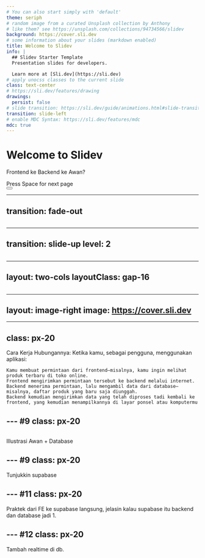 ```yaml
---
# You can also start simply with 'default'
theme: seriph
# random image from a curated Unsplash collection by Anthony
# like them? see https://unsplash.com/collections/94734566/slidev
background: https://cover.sli.dev
# some information about your slides (markdown enabled)
title: Welcome to Slidev
info: |
  ## Slidev Starter Template
  Presentation slides for developers.

  Learn more at [Sli.dev](https://sli.dev)
# apply unocss classes to the current slide
class: text-center
# https://sli.dev/features/drawing
drawings:
  persist: false
# slide transition: https://sli.dev/guide/animations.html#slide-transitions
transition: slide-left
# enable MDC Syntax: https://sli.dev/features/mdc
mdc: true
---
```


# Welcome to Slidev

Frontend ke Backend ke Awan?

<div class="pt-12">
  <span @click="$slidev.nav.next" class="px-2 py-1 rounded cursor-pointer" hover="bg-white bg-opacity-10">
    Press Space for next page <carbon:arrow-right class="inline"/>
  </span>
</div>

<div class="abs-br m-6 flex gap-2">
  <button @click="$slidev.nav.openInEditor()" title="Open in Editor" class="text-xl slidev-icon-btn opacity-50 !border-none !hover:text-white">
    <carbon:edit />
  </button>
  <a href="https://github.com/slidevjs/slidev" target="_blank" alt="GitHub" title="Open in GitHub"
    class="text-xl slidev-icon-btn opacity-50 !border-none !hover:text-white">
    <carbon-logo-github />
  </a>
</div>

<!--
Bayangkan jika kita mengelola ribuan dokumen secara manual di dalam lemari arsip. Setiap kali kita ingin mencari satu dokumen tertentu, kita harus membuka lemari, memeriksa setiap folder, dan menyortir dokumen secara manual—tentu saja ini akan memakan waktu dan sangat tidak efisien. Nah, dalam dunia teknologi, lemari arsip itu bisa diibaratkan sebagai database (DB), dan teknologi memungkinkan kita untuk mengakses, mengelola, dan memperbarui data dengan cara yang jauh lebih cepat dan terstruktur.
-->

---
transition: fade-out
---

<img
  v-click
  class="absolute -bottom-9 -left-7 w-80 opacity-50"
  src="database.webp"
  alt=""
/>

<!--Database (DB) adalah bagian penting dalam pengembangan perangkat lunak karena memungkinkan kita untuk menyimpan dan mengelola data secara efisien. Database adalah kumpulan data yang terorganisir dengan baik, yang dapat diakses, dikelola, dan diperbarui dengan mudah. DB menyediakan cara untuk menyimpan data dalam format yang terstruktur dan terstandarisasi, sehingga mempermudah proses pengambilan, pengubahan, dan manipulasi data. -->

---
transition: slide-up
level: 2
---

<img
  v-click
  class="absolute -bottom-9 -left-7 w-80 opacity-50"
  src="database-table.png"
  alt=""
/>

<!--Karena database berperan penting dalam menyimpan dan mengelola informasi, kita membutuhkan cara untuk menghubungkannya dengan aplikasi yang digunakan oleh pengguna. Tidak mungkin aplikasi frontend, yang berinteraksi langsung dengan pengguna, berkomunikasi langsung dengan database. Itulah mengapa kita membutuhkan backend sebagai jembatan antara frontend dan database. Backend ini bertanggung jawab untuk memastikan bahwa data dari database bisa diambil, diproses, dan dikirimkan ke frontend agar pengguna bisa melihat atau menggunakannya.-->

---
layout: two-cols
layoutClass: gap-16
---

<img
  v-click
  class="absolute -bottom-9 -left-7 w-80 opacity-50"
  src="fe-be.png"
  alt=""
/>


<!--Bayangkan kamu sedang memesan makanan di restoran cepat saji. Ketika kamu memberikan pesananmu di kasir (frontend), kasir akan meneruskan pesanan tersebut ke dapur (backend). Di dapur, pesananmu disiapkan berdasarkan bahan-bahan yang tersedia (data di database). Setelah itu, kasir akan memberitahumu bahwa pesananmu siap. Begitu juga dengan cara aplikasi bekerja! -->

---
layout: image-right
image: https://cover.sli.dev
---

<!-- Frontend (Aplikasi di Depan Layar):
Ini adalah bagian dari aplikasi yang kamu lihat dan gunakan di layar ponsel atau komputer, misalnya aplikasi media sosial, toko online, atau aplikasi pesan instan. Frontend bertanggung jawab menampilkan informasi dan menerima masukan dari pengguna, seperti ketika kamu menekan tombol, mengisi formulir, atau mencari produk.

Backend (Aplikasi di Belakang Layar):
Frontend membutuhkan backend untuk melakukan tugas yang lebih rumit, seperti mengelola data atau mengirim informasi ke server. Backend ini bisa diibaratkan seperti dapur di restoran tadi, tempat di mana semua proses pengolahan terjadi di balik layar. Ketika kamu mengisi formulir di aplikasi (misalnya, mencari produk), frontend akan mengirimkan permintaan ke backend untuk memproses dan mendapatkan jawaban.-->



---
class: px-20
---



Cara Kerja Hubungannya:
Ketika kamu, sebagai pengguna, menggunakan aplikasi:

    Kamu membuat permintaan dari frontend—misalnya, kamu ingin melihat produk terbaru di toko online.
    Frontend mengirimkan permintaan tersebut ke backend melalui internet.
    Backend menerima permintaan, lalu mengambil data dari database—misalnya, daftar produk yang baru saja diunggah.
    Backend kemudian mengirimkan data yang telah diproses tadi kembali ke frontend, yang kemudian menampilkannya di layar ponsel atau komputermu

--- #9
class: px-20
---

<img
  v-click
  class="absolute -bottom-9 -left-7 w-80 opacity-50"
  src="supabase.jpg"
  alt=""
/>

Illustrasi Awan + Database

--- #9
class: px-20
---

Tunjukkin supabase

--- #11
class: px-20
---

Praktek dari FE ke supabase langsung, jelasin kalau supabase itu backend dan database jadi 1.


--- #12
class: px-20
---

Tambah realtime di db.
